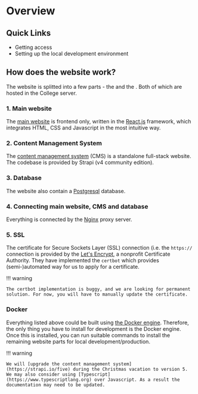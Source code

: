 # Overview

## Quick Links

- Getting access
- Setting up the local development environment

## How does the website work?
The website is splitted into a few parts - the  and the . Both of which are hosted in the College server.

### 1. Main website
The [main website](https://wcr.univ.ox.ac.uk) is frontend only, written in the [React.js](https://react.dev) framework, which integrates HTML, CSS and Javascript in the most intuitive way.

### 2. Content Management System
The [content management system](https://wcr.univ.ox.ac.uk/strapi) (CMS) is a standalone full-stack website. The codebase is provided by Strapi (v4 community edition).

### 3. Database
The website also contain a [Postgresql](https://www.postgresql.org) database.

### 4. Connecting main website, CMS and database
Everything is connected by the [Nginx](https://nginx.org) proxy server.

### 5. SSL
The certificate for Secure Sockets Layer (SSL) connection (i.e. the `https://` connection is provided by the [Let's Encrypt](https://letsencrypt.org), a nonprofit Certificate Authority. They have implemented the `certbot` which provides (semi-)automated way for us to apply for a certificate.

!!! warning

    The certbot implementation is buggy, and we are looking for permanent solution. For now, you will have to manually update the certificate.

### Docker
Everything listed above could be built using [the Docker engine](https://www.docker.com). Therefore, the only thing you have to install for development is the Docker engine. Once this is installed, you can run suitable commands to install the remaining website parts for local development/production.


!!! warning

    We will [upgrade the content management system](https://strapi.io/five) during the Christmas vacation to version 5. We may also consider using [Typescript](https://www.typescriptlang.org) over Javascript. As a result the documentation may need to be updated.

